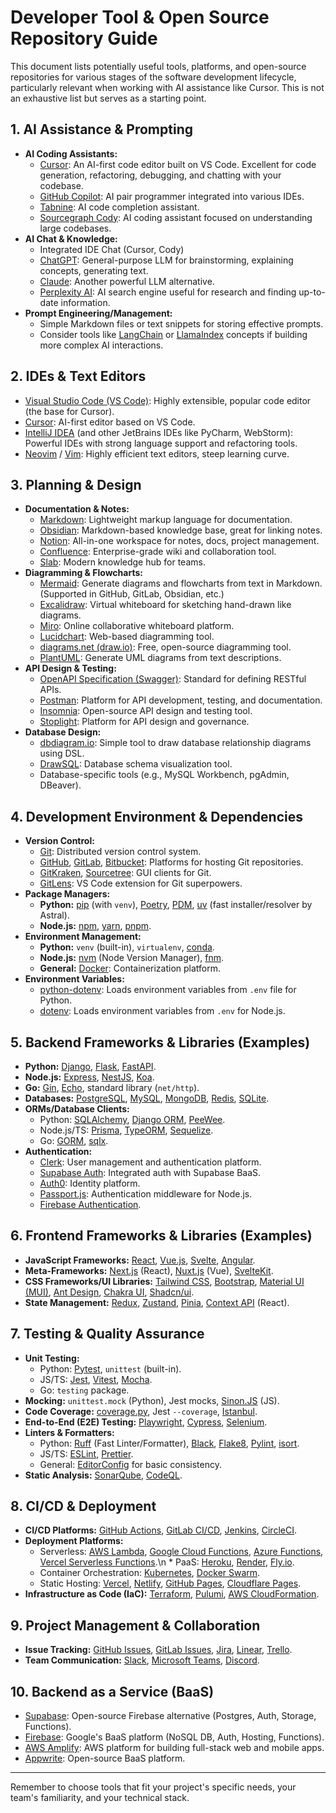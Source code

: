 # Developer Tool & Open Source Repository Guide

This document lists potentially useful tools, platforms, and open-source repositories for various stages of the software development lifecycle, particularly relevant when working with AI assistance like Cursor. This is not an exhaustive list but serves as a starting point.

## 1. AI Assistance & Prompting

* **AI Coding Assistants:**
  * [Cursor](https://cursor.sh/): An AI-first code editor built on VS Code. Excellent for code generation, refactoring, debugging, and chatting with your codebase.
  * [GitHub Copilot](https://github.com/features/copilot): AI pair programmer integrated into various IDEs.
  * [Tabnine](https://www.tabnine.com/): AI code completion assistant.
  * [Sourcegraph Cody](https://about.sourcegraph.com/cody): AI coding assistant focused on understanding large codebases.
* **AI Chat & Knowledge:**
  * Integrated IDE Chat (Cursor, Cody)
  * [ChatGPT](https://chat.openai.com/): General-purpose LLM for brainstorming, explaining concepts, generating text.
  * [Claude](https://claude.ai/): Another powerful LLM alternative.
  * [Perplexity AI](https://www.perplexity.ai/): AI search engine useful for research and finding up-to-date information.
* **Prompt Engineering/Management:**
  * Simple Markdown files or text snippets for storing effective prompts.
  * Consider tools like [LangChain](https://python.langchain.com/docs/get_started/introduction) or [LlamaIndex](https://www.llamaindex.ai/) concepts if building more complex AI interactions.

## 2. IDEs & Text Editors

* [Visual Studio Code (VS Code)](https://code.visualstudio.com/): Highly extensible, popular code editor (the base for Cursor).
* [Cursor](https://cursor.sh/): AI-first editor based on VS Code.
* [IntelliJ IDEA](https://www.jetbrains.com/idea/) (and other JetBrains IDEs like PyCharm, WebStorm): Powerful IDEs with strong language support and refactoring tools.
* [Neovim](https://neovim.io/) / [Vim](https://www.vim.org/): Highly efficient text editors, steep learning curve.

## 3. Planning & Design

* **Documentation & Notes:**
  * [Markdown](https://www.markdownguide.org/): Lightweight markup language for documentation.
  * [Obsidian](https://obsidian.md/): Markdown-based knowledge base, great for linking notes.
  * [Notion](https://www.notion.so/): All-in-one workspace for notes, docs, project management.
  * [Confluence](https://www.atlassian.com/software/confluence): Enterprise-grade wiki and collaboration tool.
  * [Slab](https://slab.com/): Modern knowledge hub for teams.
* **Diagramming & Flowcharts:**
  * [Mermaid](https://mermaid.js.org/): Generate diagrams and flowcharts from text in Markdown. (Supported in GitHub, GitLab, Obsidian, etc.)
  * [Excalidraw](https://excalidraw.com/): Virtual whiteboard for sketching hand-drawn like diagrams.
  * [Miro](https://miro.com/): Online collaborative whiteboard platform.
  * [Lucidchart](https://www.lucidchart.com/): Web-based diagramming tool.
  * [diagrams.net (draw.io)](https://app.diagrams.net/): Free, open-source diagramming tool.
  * [PlantUML](https://plantuml.com/): Generate UML diagrams from text descriptions.
* **API Design & Testing:**
  * [OpenAPI Specification (Swagger)](https://swagger.io/specification/): Standard for defining RESTful APIs.
  * [Postman](https://www.postman.com/): Platform for API development, testing, and documentation.
  * [Insomnia](https://insomnia.rest/): Open-source API design and testing tool.
  * [Stoplight](https://stoplight.io/): Platform for API design and governance.
* **Database Design:**
  * [dbdiagram.io](https://dbdiagram.io/): Simple tool to draw database relationship diagrams using DSL.
  * [DrawSQL](https://drawsql.app/): Database schema visualization tool.
  * Database-specific tools (e.g., MySQL Workbench, pgAdmin, DBeaver).

## 4. Development Environment & Dependencies

* **Version Control:**
  * [Git](https://git-scm.com/): Distributed version control system.
  * [GitHub](https://github.com/), [GitLab](https://about.gitlab.com/), [Bitbucket](https://bitbucket.org/): Platforms for hosting Git repositories.
  * [GitKraken](https://www.gitkraken.com/), [Sourcetree](https://www.sourcetreeapp.com/): GUI clients for Git.
  * [GitLens](https://marketplace.visualstudio.com/items?itemName=eamodio.gitlens): VS Code extension for Git superpowers.
* **Package Managers:**
  * **Python:** [pip](https://pip.pypa.io/en/stable/) (with `venv`), [Poetry](https://python-poetry.org/), [PDM](https://pdm-project.org/), [uv](https://github.com/astral-sh/uv) (fast installer/resolver by Astral).
  * **Node.js:** [npm](https://www.npmjs.com/), [yarn](https://yarnpkg.com/), [pnpm](https://pnpm.io/).
* **Environment Management:**
  * **Python:** `venv` (built-in), `virtualenv`, [conda](https://docs.conda.io/en/latest/).
  * **Node.js:** [nvm](https://github.com/nvm-sh/nvm) (Node Version Manager), [fnm](https://github.com/Schniz/fnm).
  * **General:** [Docker](https://www.docker.com/): Containerization platform.
* **Environment Variables:**
  * [python-dotenv](https://github.com/theskumar/python-dotenv): Loads environment variables from `.env` file for Python.
  * [dotenv](https://github.com/motdotla/dotenv): Loads environment variables from `.env` for Node.js.

## 5. Backend Frameworks & Libraries (Examples)

* **Python:** [Django](https://www.djangoproject.com/), [Flask](https://flask.palletsprojects.com/), [FastAPI](https://fastapi.tiangolo.com/).
* **Node.js:** [Express](https://expressjs.com/), [NestJS](https://nestjs.com/), [Koa](https://koajs.com/).
* **Go:** [Gin](https://gin-gonic.com/), [Echo](https://echo.labstack.com/), standard library (`net/http`).
* **Databases:** [PostgreSQL](https://www.postgresql.org/), [MySQL](https://www.mysql.com/), [MongoDB](https://www.mongodb.com/), [Redis](https://redis.io/), [SQLite](https://www.sqlite.org/index.html).
* **ORMs/Database Clients:**
  * Python: [SQLAlchemy](https://www.sqlalchemy.org/), [Django ORM](https://docs.djangoproject.com/en/stable/topics/db/), [PeeWee](http://docs.peewee-orm.com/en/latest/).
  * Node.js/TS: [Prisma](https://www.prisma.io/), [TypeORM](https://typeorm.io/), [Sequelize](https://sequelize.org/).
  * Go: [GORM](https://gorm.io/index.html), [sqlx](https://github.com/jmoiron/sqlx).
* **Authentication:**
  * [Clerk](https://clerk.com/): User management and authentication platform.
  * [Supabase Auth](https://supabase.com/docs/guides/auth): Integrated auth with Supabase BaaS.
  * [Auth0](https://auth0.com/): Identity platform.
  * [Passport.js](http://www.passportjs.org/): Authentication middleware for Node.js.
  * [Firebase Authentication](https://firebase.google.com/docs/auth).

## 6. Frontend Frameworks & Libraries (Examples)

* **JavaScript Frameworks:** [React](https://reactjs.org/), [Vue.js](https://vuejs.org/), [Svelte](https://svelte.dev/), [Angular](https://angular.io/).
* **Meta-Frameworks:** [Next.js](https://nextjs.org/) (React), [Nuxt.js](https://nuxtjs.org/) (Vue), [SvelteKit](https://kit.svelte.dev/).
* **CSS Frameworks/UI Libraries:** [Tailwind CSS](https://tailwindcss.com/), [Bootstrap](https://getbootstrap.com/), [Material UI (MUI)](https://mui.com/), [Ant Design](https://ant.design/), [Chakra UI](https://chakra-ui.com/), [Shadcn/ui](https://ui.shadcn.com/).
* **State Management:** [Redux](https://redux.js.org/), [Zustand](https://github.com/pmndrs/zustand), [Pinia](https://pinia.vuejs.org/), [Context API](https://reactjs.org/docs/context.html) (React).

## 7. Testing & Quality Assurance

* **Unit Testing:**
  * Python: [Pytest](https://docs.pytest.org/), `unittest` (built-in).
  * JS/TS: [Jest](https://jestjs.io/), [Vitest](https://vitest.dev/), [Mocha](https://mochajs.org/).
  * Go: `testing` package.
* **Mocking:** `unittest.mock` (Python), Jest mocks, [Sinon.JS](https://sinonjs.org/) (JS).
* **Code Coverage:** [coverage.py](https://coverage.readthedocs.io/), Jest `--coverage`, [Istanbul](https://istanbul.js.org/).
* **End-to-End (E2E) Testing:** [Playwright](https://playwright.dev/), [Cypress](https://www.cypress.io/), [Selenium](https://www.selenium.dev/).
* **Linters & Formatters:**
  * Python: [Ruff](https://github.com/astral-sh/ruff) (Fast Linter/Formatter), [Black](https://github.com/psf/black), [Flake8](https://flake8.pycqa.org/en/latest/), [Pylint](https://pylint.pycqa.org/en/latest/), [isort](https://pycqa.github.io/isort/).
  * JS/TS: [ESLint](https://eslint.org/), [Prettier](https://prettier.io/).
  * General: [EditorConfig](https://editorconfig.org/) for basic consistency.
* **Static Analysis:** [SonarQube](https://www.sonarqube.org/), [CodeQL](https://codeql.github.com/).

## 8. CI/CD & Deployment

* **CI/CD Platforms:** [GitHub Actions](https://github.com/features/actions), [GitLab CI/CD](https://docs.gitlab.com/ee/ci/), [Jenkins](https://www.jenkins.io/), [CircleCI](https://circleci.com/).
* **Deployment Platforms:**
  * Serverless: [AWS Lambda](https://aws.amazon.com/lambda/), [Google Cloud Functions](https://cloud.google.com/functions), [Azure Functions](https://azure.microsoft.com/en-us/services/functions/), [Vercel Serverless Functions](https://vercel.com/docs/functions).\n    *   PaaS: [Heroku](https://www.heroku.com/), [Render](https://render.com/), [Fly.io](https://fly.io/).
  * Container Orchestration: [Kubernetes](https://kubernetes.io/), [Docker Swarm](https://docs.docker.com/engine/swarm/).
  * Static Hosting: [Vercel](https://vercel.com/), [Netlify](https://www.netlify.com/), [GitHub Pages](https://pages.github.com/), [Cloudflare Pages](https://pages.cloudflare.com/).
* **Infrastructure as Code (IaC):** [Terraform](https://www.terraform.io/), [Pulumi](https://www.pulumi.com/), [AWS CloudFormation](https://aws.amazon.com/cloudformation/).

## 9. Project Management & Collaboration

* **Issue Tracking:** [GitHub Issues](https://docs.github.com/en/issues), [GitLab Issues](https://docs.gitlab.com/ee/user/project/issues/), [Jira](https://www.atlassian.com/software/jira), [Linear](https://linear.app/), [Trello](https://trello.com/).
* **Team Communication:** [Slack](https://slack.com/), [Microsoft Teams](https://www.microsoft.com/en-us/microsoft-teams/group-chat-software), [Discord](https://discord.com/).

## 10. Backend as a Service (BaaS)

* [Supabase](https://supabase.com/): Open-source Firebase alternative (Postgres, Auth, Storage, Functions).
* [Firebase](https://firebase.google.com/): Google's BaaS platform (NoSQL DB, Auth, Hosting, Functions).
* [AWS Amplify](https://aws.amazon.com/amplify/): AWS platform for building full-stack web and mobile apps.
* [Appwrite](https://appwrite.io/): Open-source BaaS platform.

---

Remember to choose tools that fit your project's specific needs, your team's familiarity, and your technical stack.
